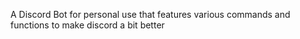 A Discord Bot for personal use that features various commands and functions to make discord a bit better
